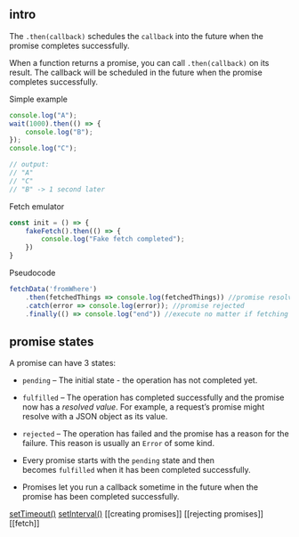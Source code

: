 ## intro

The `.then(callback)` schedules the `callback` into the future when the promise completes successfully.

When a function returns a promise, you can call `.then(callback)` on its result. The callback will be scheduled in the future when the promise completes successfully.

Simple example
```javascript
console.log("A");
wait(1000).then(() => {
    console.log("B");
});
console.log("C");

// output:
// "A"
// "C"
// "B" -> 1 second later
```

Fetch emulator
```js
const init = () => {
    fakeFetch().then(() => {
        console.log("Fake fetch completed");
    })
}
```

Pseudocode
```js
fetchData('fromWhere')
	.then(fetchedThings => console.log(fetchedThings)) //promise resolved
	.catch(error => console.log(error)); //promise rejected
	.finally(() => console.log("end")) //execute no matter if fetching was successful or not
```

## promise states

A promise can have 3 states: 
- `pending` – The initial state - the operation has not completed yet.
- `fulfilled` – The operation has completed successfully and the promise now has a _resolved value_. For example, a request’s promise might resolve with a JSON object as its value.
- `rejected` – The operation has failed and the promise has a reason for the failure. This reason is usually an `Error` of some kind.

- Every promise starts with the `pending` state and then becomes `fulfilled` when it has been completed successfully.
- Promises let you run a callback sometime in the future when the promise has been completed successfully.

[setTimeout()](setTimeout)
[setInterval()](setInterval)
[[creating promises]]
[[rejecting promises]]
[[fetch]]